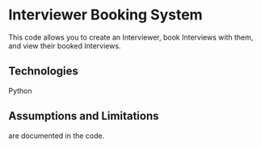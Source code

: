 # Interviewer Booking System

This code allows you to create an Interviewer, book Interviews with them, and view their booked Interviews.

## Technologies

Python

## Assumptions and Limitations

are documented in the code.

